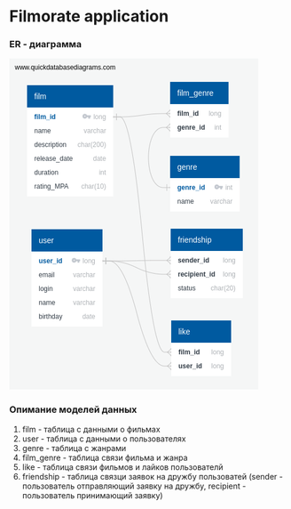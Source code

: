 # Filmorate application
### ER - диаграмма
![ER-Диаграмма!](/media/images/ER-DB-Filmorate.png "Диаграмма зависимостей")

### Опимание моделей данных
1. film - таблица с данными о фильмах
2. user - таблица с данными о пользователях
3. genre - таблица с жанрами
4. film_genre - таблица связи фильма и жанра
5. like - таблица связи фильмов и лайков пользователй
6. friendship - таблица связци заявок на дружбу пользоватей (sender - пользователь отправляющий заявку на дружбу, recipient - пользователь принимающий заявку)